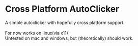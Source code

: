 # Cross Platform AutoClicker
A simple autoclicker with hopefully cross platform support.<br>
<br>
For now works on linux(via x11)<br>
Untested on mac and windows, but (theoretically) should work.
